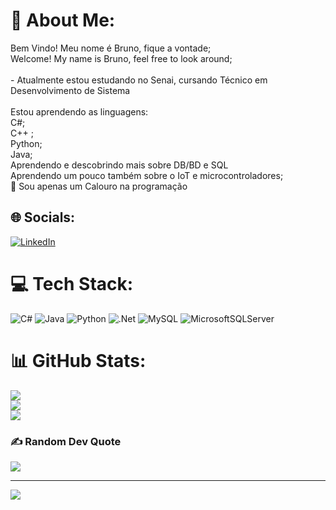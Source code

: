 # 💫 About Me:
Bem Vindo! Meu nome é Bruno, fique a vontade;<br>Welcome! My name is Bruno, feel free to look around;<br><br>- Atualmente estou estudando no Senai, cursando Técnico em<br>Desenvolvimento de Sistema<br><br>Estou aprendendo as linguagens:<br>C#;<br>C++ ;<br>Python;<br>Java;<br>Aprendendo e descobrindo mais sobre DB/BD e SQL<br>Aprendendo um pouco também sobre o IoT e microcontroladores;<br>📘 Sou apenas um Calouro na programação<br>


## 🌐 Socials:
[![LinkedIn](https://img.shields.io/badge/LinkedIn-%230077B5.svg?logo=linkedin&logoColor=white)](https://linkedin.com/in/BrunoSbardellati) 

# 💻 Tech Stack:
![C#](https://img.shields.io/badge/c%23-%23239120.svg?style=for-the-badge&logo=csharp&logoColor=white) ![Java](https://img.shields.io/badge/java-%23ED8B00.svg?style=for-the-badge&logo=openjdk&logoColor=white) ![Python](https://img.shields.io/badge/python-3670A0?style=for-the-badge&logo=python&logoColor=ffdd54) ![.Net](https://img.shields.io/badge/.NET-5C2D91?style=for-the-badge&logo=.net&logoColor=white) ![MySQL](https://img.shields.io/badge/mysql-%2300000f.svg?style=for-the-badge&logo=mysql&logoColor=white) ![MicrosoftSQLServer](https://img.shields.io/badge/Microsoft%20SQL%20Server-CC2927?style=for-the-badge&logo=microsoft%20sql%20server&logoColor=white)
# 📊 GitHub Stats:
![](https://github-readme-stats.vercel.app/api?username=Bruno-Sbardellati&theme=radical&hide_border=false&include_all_commits=false&count_private=false)<br/>
![](https://github-readme-streak-stats.herokuapp.com/?user=Bruno-Sbardellati&theme=radical&hide_border=false)<br/>
![](https://github-readme-stats.vercel.app/api/top-langs/?username=Bruno-Sbardellati&theme=radical&hide_border=false&include_all_commits=false&count_private=false&layout=compact)

### ✍️ Random Dev Quote
![](https://quotes-github-readme.vercel.app/api?type=horizontal&theme=radical)

---
[![](https://visitcount.itsvg.in/api?id=Bruno-Sbardellati&icon=2&color=10)](https://visitcount.itsvg.in)

<!-- Proudly created with GPRM ( https://gprm.itsvg.in ) -->
